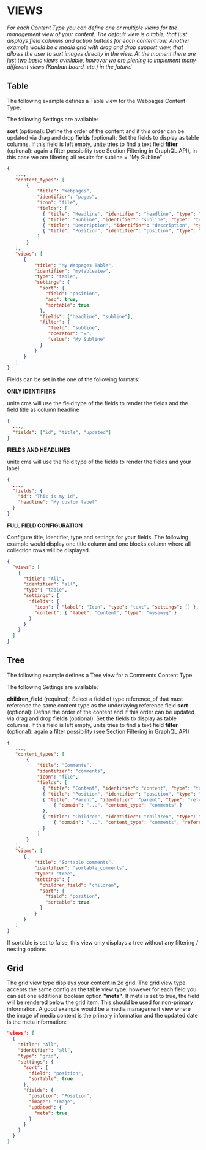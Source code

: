 # VIEWS

_For each Content Type you can define one or multiple views for the management view of your content. The default view is a table, that just displays field columns and action buttons for each content row. Another example would be a media grid with drag and drop support view, that allows the user to sort images directly in the view. At the moment there are just two basic views available, however we are planing to implement many different views (Kanban board, etc.) in the future!_

<!-- ######################################## -->

## Table
The following example defines a Table view for the Webpages Content Type. 

The following Settings are available:

**sort** (optional): Define the order of the content and if this order can be updated via drag and drop **fields** (optional): Set the fields to display as table columns. If this field is left empty, unite tries to find a text field **filter** (optional): again a filter possibility (see Section Filtering in GraphQL API), in this case we are filtering all results for subline = "My Subline"

```JSON
{
   ...,
   "content_types": [
       {
           "title": "Webpages",
           "identifier": "pages",
           "icon": "file",
           "fields": [
             { "title": "Headline", "identifier": "headline", "type": "text" },
             { "title": "Subline", "identifier": "subline", "type": "text" },
             { "title": "Description", "identifier": "description", "type": "text" },
             { "title": "Position", "identifier": "position", "type": "sortindex" }
           ]
       }
   ],
   "views": [
      {
          "title": "My Webpages Table",
          "identifier": "mytableview",
          "type": "table",
          "settings": {
            "sort": {
              "field": "position",
              "asc": true,
              "sortable": true
            },
            "fields": ["headline", "subline"],
            "filter": {
               "field": "subline",
               "operator": "=",
               "value": "My Subline"
            }
          }
      }
   ]
}
```

Fields can be set in the one of the following formats: 

**ONLY IDENTIFIERS**

unite cms will use the field type of the fields to render the fields and the field title as column headline

```JSON
{
  ...,
  "fields": ["id", "title", "updated"]
}
```

**FIELDS AND HEADLINES**

unite cms will use the field type of the fields to render the fields and your label 

```JSON
{
  ...,
  "fields": {
    "id": "This is my id",
    "headline": "My custom label"
  }
}
```

**FULL FIELD CONFIGURATION**

Configure title, identifier, type and settings for your fields. The following example would display one title column and one blocks column where all collection rows will be displayed.

```JSON
{
  "views": [
    {
      "title": "All",
      "identifier": "all",
      "type": "table",
      "settings": {
        "fields": {
          "icon": { "label": "Icon", "type": "text", "settings": [] },
          "content": { "label": "Content", "type": "wysiwyg" }
        }
      }
    }
  ]
}
```

 <!-- ######################################## -->

## Tree
The following example defines a Tree view for a Comments Content Type. 

The following Settings are available:

**children_field** (required): Select a field of type reference_of that must reference the same content type as the underlaying reference field **sort** (optional): Define the order of the content and if this order can be updated via drag and drop **fields** (optional): Set the fields to display as table columns. If this field is left empty, unite tries to find a text field **filter** (optional): again a filter possibility (see Section Filtering in GraphQL API)

```JSON
{
   ...,
   "content_types": [
       {
           "title": "Comments",
           "identifier": "comments",
           "icon": "file",
           "fields": [
             { "title": "Content", "identifier": "content", "type": "textarea" },
             { "title": "Position", "identifier": "position", "type": "sortindex" },
             { "title": "Parent", "identifier": "parent", "type": "reference", "settings":
                 { "domain": "...", "content_type": "comments" }
             },
             { "title": "Children", "identifier": "children", "type": "reference_of", "settings":
                 { "domain": "...", "content_type": "comments", "reference_field": "parent" }
             }
           ]
       }
   ],
   "views": [
      {
          "title": "Sortable comments",
          "identifier": "sortable_comments",
          "type": "tree",
          "settings": {
            "children_field": "children",
            "sort": {
              "field": "position",
              "sortable": true
            }
          }
      }
   ]
}
```

If sortable is set to false, this view only displays a tree without any filtering / nesting options

<!-- ######################################## -->

## Grid
The grid view type displays your content in 2d grid. The grid view type accepts the same config as the table view type, however for each field you can set one additional boolean option **"meta"**. If meta is set to true, the field will be rendered below the grid item. This should be used for non-primary information. A good example would be a media management view where the image of media content is the primary information and the updated date is the meta information: 

```JSON
"views": [
  {
    "title": "All",
    "identifier": "all",
    "type": "grid",
    "settings": {
      "sort": {
        "field": "position",
        "sortable": true
      },
      "fields": {
        "position": "Position",
        "image": "Image",
        "updated": {
          "meta": true
        }
      }
    }
  }
]
```
